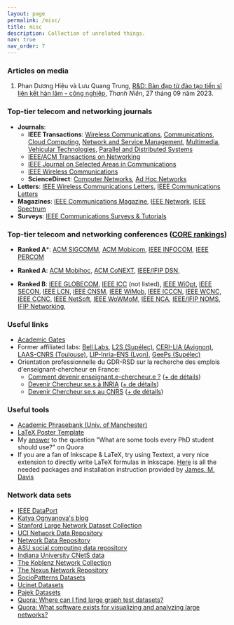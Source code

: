 ```yaml
---
layout: page
permalink: /misc/
title: misc
description: Collection of unrelated things.
nav: true
nav_order: 7
---
```



### Articles on media
1. Phan Dương Hiệu và Lưu Quang Trung, [R&D: Bàn đạp từ đào tạo tiến sĩ liên kết hàn lâm - công nghiệp](https://thanhnien.vn/rd-ban-dap-tu-dao-tao-tien-si-lien-ket-han-lam-cong-nghiep-185230927084731245.htm), *Thanh Niên*, 27 tháng 09 năm 2023. 


### Top-tier telecom and networking journals
* **Journals**:
  * **IEEE Transactions**: [Wireless Communications](http://ieeexplore.ieee.org/xpl/tocresult.jsp?isnumber=4656680), 
 [Communications](http://ieeexplore.ieee.org/xpl/tocresult.jsp?isnumber=5497975), 
 [Cloud Computing](http://ieeexplore.ieee.org/xpl/RecentIssue.jsp?punumber=6245519), 
 [Network and Service Management](http://ieeexplore.ieee.org/xpl/RecentIssue.jsp?punumber=4275028), 
 [Multimedia](http://ieeexplore.ieee.org/xpl/RecentIssue.jsp?punumber=6046), 
 [Vehicular Technologies](http://ieeexplore.ieee.org/xpl/tocresult.jsp?isnumber=4356907), [Parallel and Distributed Systems](https://ieeexplore.ieee.org/xpl/RecentIssue.jsp?punumber=71)  
  * [IEEE/ACM Transactions on Networking](http://ieeexplore.ieee.org/xpl/RecentIssue.jsp?punumber=90) 
  * [IEEE Journal on Selected Areas in Communications](http://ieeexplore.ieee.org/xpl/RecentIssue.jsp?punumber=49) 
  * [IEEE Wireless Communications](http://ieeexplore.ieee.org/xpl/tocresult.jsp?isnumber=7593426) 
  * **ScienceDirect**: [Computer Networks](http://www.sciencedirect.com/science/journal/aip/13891286), 
[Ad Hoc Networks](http://www.sciencedirect.com/science/journal/15708705?sdc=1)
* **Letters**: [IEEE Wireless Communications Letters](http://ieeexplore.ieee.org/xpl/tocresult.jsp?isnumber=6065724),
[IEEE Communications Letters](http://ieeexplore.ieee.org/xpl/tocresult.jsp?isnumber=5534602) 
* **Magazines**: [IEEE Communications Magazine](http://ieeexplore.ieee.org/xpl/tocresult.jsp?isnumber=7593423),
[IEEE Network](http://ieeexplore.ieee.org/xpl/tocresult.jsp?isnumber=7593428), 
[IEEE Spectrum](https://spectrum.ieee.org/) 
* **Surveys**: [IEEE Communications Surveys & Tutorials](http://ieeexplore.ieee.org/xpl/RecentIssue.jsp?punumber=9739) 

### Top-tier telecom and networking conferences ([CORE rankings](https://portal.core.edu.au/conf-ranks/?search=network&by=all&source=CORE2023&sort=arank&page=1))
* **Ranked A***:
  [ACM SIGCOMM](https://www.sigcomm.org/),
  [ACM Mobicom](https://www.sigmobile.org/mobicom/),
  [IEEE INFOCOM](https://ieee-infocom.org/),
  [IEEE PERCOM](https://www.percom.org/)
  
* **Ranked A**:
  [ACM Mobihoc](https://www.sigmobile.org/mobihoc/),
  [ACM CoNEXT](https://conferences.sigcomm.org/co-next/),
  [IEEE/IFIP DSN](https://dsn2025.github.io/),

* **Ranked B**:
  [IEEE GLOBECOM](https://ieee-globecom.org/),
  [IEEE ICC](https://ieee-icc.org/) (not listed),
  [IEEE WiOpt](https://wiopt24.github.io/),
  [IEEE SECON](https://ieee-secon.org/),
  [IEEE LCN](https://www.ieeelcn.org/),
  [IEEE CNSM](https://cnsm-conf.org/2024/),
  [IEEE WiMob](http://www.wimob.org/),
  [IEEE ICCCN](http://www.icccn.org/index.html),
  [IEEE WCNC](https://ieee-wcnc.org/),
  [IEEE CCNC](https://ieee-ccnc.org/),
  [IEEE NetSoft](https://ieee-netsoft.org/),
  [IEEE WoWMoM](https://wowmomconference2025.uta.edu/), 
  [IEEE NCA](https://www.nca-ieee.org/),
  [IEEE/IFIP NOMS](https://ieee-noms.org/), 
  [IFIP Networking](https://networking.ifip.org/),
  
### Useful links
* [Academic Gates](https://www.academicgates.com/)
* Former affiliated labs: [Bell Labs](https://www.bell-labs.com/), [L2S (Supélec)](http://www.l2s.centralesupelec.fr/), [CERI-LIA (Avignon)](https://lia.univ-avignon.fr/), [LAAS-CNRS (Toulouse)](https://www.laas.fr/public/), [LIP-Inria-ENS (Lyon)](http://www.ens-lyon.fr/LIP/), [GeePs (Supélec)](http://www.lgep.supelec.fr/)
* Orientation professionnelle du GDR-RSD sur la recherche des emplois d'enseignant-chercheur en France:
  * [Comment devenir enseignant.e-chercheur.e ?](https://zoom.us/rec/share/ayGD92WUehBZ8jmf64n87OmsvMforG0qNkzBZdZwa0KdHXpFNmHXdzh6XD4lHavH.g1a9M1Fs-GTEIocJ) ([+ de détails](https://gdr-rsd.fr/?p=1))
  * [Devenir Chercheur.se.s à INRIA](https://zoom.us/rec/share/H7Jha-V9wGA3E93kb8cD2QDDCpG2ftX0KxQERHSYluaKAp6_mqh_xecNisdQexvt.yEGyeeUV-MGqy3Y6) ([+ de détails](https://gdr-rsd.fr/?p=215))
  * [Devenir Chercheur.se.s au CNRS](https://zoom.us/rec/share/R8vpdcLnOZTfB3gFkB_5s-oynec6GYvH_arE3ocnubaK0JQg1P7GI7xLxoQd15i-.wbem2LU2zqJJWZi5) ([+ de détails](https://gdr-rsd.fr/?p=217))


### Useful tools
* [Academic Phrasebank (Univ. of Manchester)](http://www.phrasebank.manchester.ac.uk/) <!-- * [Prof. Nguyen Van Tuan's some guides on writing academic papers](http://tuanvannguyen.blogspot.fr/)  -->
* [LaTeX Poster Template](http://www.brian-amberg.de/uni/poster/) 
* My [answer](https://www.quora.com/What-are-some-tools-every-PhD-student-should-use/answer/Trung-15) to the question "What are some tools every PhD student should use?" on Quora 
* If you are a fan of Inkscape & LaTeX, try using Textext, a very nice extension to directly write LaTeX formulas in Inkscape. [Here](http://www.mediafire.com/file/d00x529v00iwkas/Textext_full.zip) is all the needed packages and installation instruction provided by [James. M. Davis](http://people.orie.cornell.edu/jmd388/)


### Network data sets
* [IEEE DataPort](https://ieee-dataport.org/)
* [Katya Ognyanova's blog](http://kateto.net/2016/05/network-datasets/)
* [Stanford Large Network Dataset Collection](http://snap.stanford.edu/data/index.html)
* [UCI Network Data Repository](http://networkdata.ics.uci.edu/index.php)
* [Network Data Repository](http://networkrepository.com/)
* [ASU social computing data repository](http://socialcomputing.asu.edu/pages/datasets)
* [Indiana University CNetS data](http://cnets.indiana.edu/resources/data-repository/)
* [The Koblenz Network Collection](http://konect.uni-koblenz.de/)
* [The Nexus Network Repository](http://nexus.igraph.org/)
* [SocioPatterns Datasets](http://www.sociopatterns.org/datasets/)
* [Ucinet Datasets](https://sites.google.com/site/ucinetsoftware/datasets)
* [Pajek Datasets](http://vlado.fmf.uni-lj.si/pub/networks/data/)
* [Quora: Where can I find large graph test datasets?](https://www.quora.com/Where-can-I-find-large-graph-test-datasets)
* [Quora: What software exists for visualizing and analyzing large networks?](https://www.quora.com/What-software-exists-for-visualizing-and-analyzing-large-networks)

